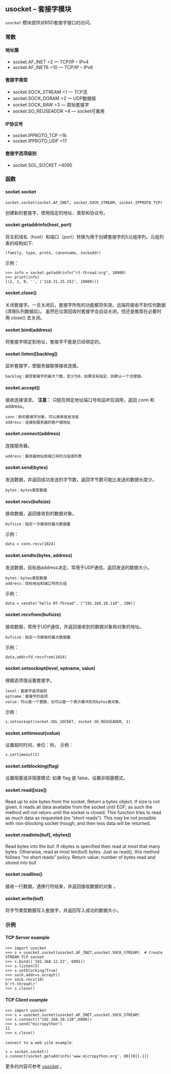 ## **usocket** – 套接字模块

`usocket` 模块提供对BSD套接字接口的访问。

### 常数

#### 地址簇
- socket.AF_INET =2 — TCP/IP – IPv4
- socket.AF_INET6 =10 — TCP/IP – IPv6

#### 套接字类型
- socket.SOCK_STREAM =1 — TCP流
- socket.SOCK_DGRAM =2 — UDP数据报
- socket.SOCK_RAW =3 — 原始套接字
- socket.SO_REUSEADDR =4 — socket可重用

#### IP协议号
- socket.IPPROTO_TCP =16
- socket.IPPROTO_UDP =17

#### 套接字选项级别
- socket.SOL_SOCKET =4095

### 函数

#### **socket.socket**

`socket.socket(socket.AF_INET, socket.SOCK_STREAM, socket.IPPROTO_TCP)`

创建新的套接字，使用指定的地址、类型和协议号。

#### **socket.getaddrinfo**(host, port)
将主机域名（host）和端口（port）转换为用于创建套接字的5元组序列。元组列表的结构如下:

```
(family, type, proto, canonname, sockaddr)
```

示例：

```
>>> info = socket.getaddrinfo("rt-thread.org", 10000)
>>> print(info)
[(2, 1, 0, '', ('118.31.15.152', 10000))]
```

#### **socket.close**()
关闭套接字。一旦关闭后，套接字所有的功能都将失效。远端将接收不到任何数据 (清理队列数据后)。 虽然在垃圾回收时套接字会自动关闭，但还是推荐在必要时用 close() 去关闭。

#### **socket.bind**(address)
将套接字绑定到地址，套接字不能是已经绑定的。

#### **socket.listen**([backlog])
监听套接字，使服务器能够接收连接。
```
backlog：接受套接字的最大个数，至少为0，如果没有指定，则默认一个合理值。
```

#### **socket.accept**()
接收连接请求。
**注意：**
   只能在绑定地址端口号和监听后调用，返回 conn 和 address。

```
conn：新的套接字对象，可以用来收发消息
address：连接到服务器的客户端地址
```

#### **socket.connect**(address)
连接服务器。

```
address：服务器地址和端口号的元组或列表
```

#### **socket.send**(bytes)
发送数据，并返回成功发送的字节数，返回字节数可能比发送的数据长度少。

```
bytes：bytes类型数据
```

#### **socket.recv**(bufsize)
接收数据，返回接收到的数据对象。

```
bufsize：指定一次接收的最大数据量
```

示例：

```
data = conn.recv(1024)
```

#### **socket.sendto**(bytes, address)
发送数据，目标由address决定，常用于UDP通信，返回发送的数据大小。

```
bytes：bytes类型数据
address：目标地址和端口号的元组
```

示例：

```
data = sendto("hello RT-Thread", ("192.168.10.110", 100))
```

#### **socket.recvfrom**(bufsize)
接收数据，常用于UDP通信，并返回接收到的数据对象和对象的地址。

```
bufsize：指定一次接收的最大数据量
```

示例：

```
data,addr=fd.recvfrom(1024)
```

#### **socket.setsockopt**(level, optname, value)
根据选项值设置套接字。

```
level：套接字选项级别
optname：套接字的选项
value：可以是一个整数，也可以是一个表示缓冲区的bytes类对象。
```

示例：

```
s.setsockopt(socket.SOL_SOCKET, socket.SO_REUSEADDR, 1)
```

#### **socket.settimeout**(value)
设置超时时间，单位：秒。
示例：

```
s.settimeout(2)
```

#### **socket.setblocking**(flag)
设置阻塞或非阻塞模式: 如果 flag 是 false，设置非阻塞模式。

#### **socket.read**([size])
Read up to size bytes from the socket. Return a bytes object. If size is not given, it reads all data available from the socket until EOF; as such the method will not return until the socket is closed. This function tries to read as much data as requested (no “short reads”). This may be not possible with non-blocking socket though, and then less data will be returned.

#### **socket.readinto**(buf[, nbytes])
Read bytes into the buf. If nbytes is specified then read at most that many bytes. Otherwise, read at most len(buf) bytes. Just as read(), this method follows “no short reads” policy.
Return value: number of bytes read and stored into buf.

#### **socket.readline**()
接收一行数据，遇换行符结束，并返回接收数据的对象 。

#### **socket.write**(buf)
将字节类型数据写入套接字，并返回写入成功的数据大小。

### 示例

#### TCP Server example

```
>>> import usocket
>>> s = usocket.socket(usocket.AF_INET,usocket.SOCK_STREAM)  # Create STREAM TCP socket
>>> s.bind(('192.168.12.32', 6001))
>>> s.listen(5)
>>> s.setblocking(True)
>>> sock,addr=s.accept()
>>> sock.recv(10)
b'rt-thread\r'
>>> s.close()
```

#### TCP Client example

```
>>> import usocket
>>> s = usocket.socket(usocket.AF_INET,usocket.SOCK_STREAM)
>>> s.connect(("192.168.10.110",6000))
>>> s.send("micropython")
11
>>> s.close()
```

`connect to a web site example`:
```
s = socket.socket()
s.connect(socket.getaddrinfo('www.micropython.org', 80)[0][-1])
```

更多的内容可参考 [usocket](http://docs.micropython.org/en/latest/pyboard/library/usocket.html) 。
